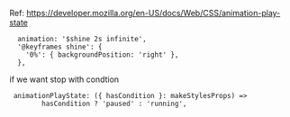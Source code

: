 Ref: https://developer.mozilla.org/en-US/docs/Web/CSS/animation-play-state

````
  animation: '$shine 2s infinite',
  '@keyframes shine': {
    '0%': { backgroundPosition: 'right' },
  },
````

if we want stop with condtion
````
 animationPlayState: ({ hasCondition }: makeStylesProps) =>
        hasCondition ? 'paused' : 'running',
````
